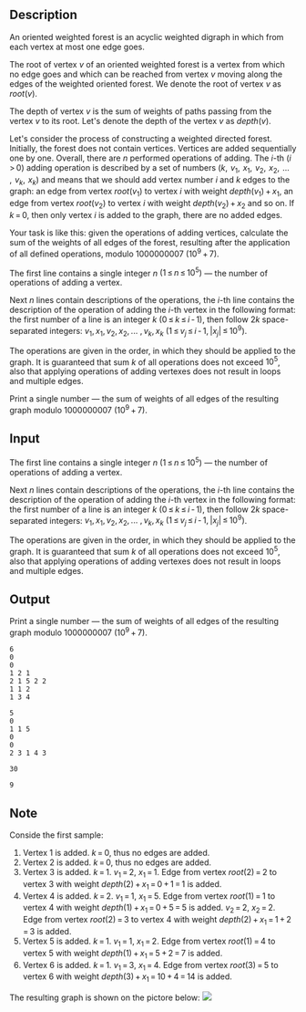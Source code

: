 ## Description

<div><p>An <span class="tex-font-style-it">oriented weighted forest</span> is an acyclic weighted digraph in which from each vertex at most one edge goes.</p><p>The <span class="tex-font-style-it">root</span> of vertex <span class="tex-span"><i>v</i></span> of an oriented weighted forest is a vertex from which no edge goes and which can be reached from vertex <span class="tex-span"><i>v</i></span> moving along the edges of the weighted oriented forest. We denote the root of vertex <span class="tex-span"><i>v</i></span> as <span class="tex-span"><i>root</i>(<i>v</i>)</span>.</p><p>The <span class="tex-font-style-it">depth</span> of vertex <span class="tex-span"><i>v</i></span> is the sum of weights of paths passing from the vertex <span class="tex-span"><i>v</i></span> to its root. Let's denote the depth of the vertex <span class="tex-span"><i>v</i></span> as <span class="tex-span"><i>depth</i>(<i>v</i>)</span>.</p><p>Let's consider the process of constructing a weighted directed forest. Initially, the forest does not contain vertices. Vertices are added sequentially one by one. Overall, there are <span class="tex-span"><i>n</i></span> performed operations of adding. The <span class="tex-span"><i>i</i></span>-th <span class="tex-span">(<i>i</i> &gt; 0)</span> adding operation is described by a set of numbers <span class="tex-span">(<i>k</i>,  <i>v</i><sub class="lower-index">1</sub>,  <i>x</i><sub class="lower-index">1</sub>,  <i>v</i><sub class="lower-index">2</sub>,  <i>x</i><sub class="lower-index">2</sub>,  ... ,  <i>v</i><sub class="lower-index"><i>k</i></sub>,  <i>x</i><sub class="lower-index"><i>k</i></sub>)</span> and means that we should add vertex number <span class="tex-span"><i>i</i></span> and <span class="tex-span"><i>k</i></span> edges to the graph: an edge from vertex <span class="tex-span"><i>root</i>(<i>v</i><sub class="lower-index">1</sub>)</span> to vertex <span class="tex-span"><i>i</i></span> with weight <span class="tex-span"><i>depth</i>(<i>v</i><sub class="lower-index">1</sub>) + <i>x</i><sub class="lower-index">1</sub></span>, an edge from vertex <span class="tex-span"><i>root</i>(<i>v</i><sub class="lower-index">2</sub>)</span> to vertex <span class="tex-span"><i>i</i></span> with weight <span class="tex-span"><i>depth</i>(<i>v</i><sub class="lower-index">2</sub>) + <i>x</i><sub class="lower-index">2</sub></span> and so on. If <span class="tex-span"><i>k</i> = 0</span>, then only vertex <span class="tex-span"><i>i</i></span> is added to the graph, there are no added edges.</p><p>Your task is like this: given the operations of adding vertices, calculate the sum of the weights of all edges of the forest, resulting after the application of all defined operations, modulo <span class="tex-span">1000000007</span> <span class="tex-span">(10<sup class="upper-index">9</sup> + 7)</span>.</p></div><div class="input-specification"><p>The first line contains a single integer <span class="tex-span"><i>n</i></span> <span class="tex-span">(1 ≤ <i>n</i> ≤ 10<sup class="upper-index">5</sup>)</span> — the number of operations of adding a vertex.</p><p>Next <span class="tex-span"><i>n</i></span> lines contain descriptions of the operations, the <span class="tex-span"><i>i</i></span>-th line contains the description of the operation of adding the <span class="tex-span"><i>i</i></span>-th vertex in the following format: the first number of a line is an integer <span class="tex-span"><i>k</i></span> <span class="tex-span">(0 ≤ <i>k</i> ≤ <i>i</i> - 1)</span>, then follow <span class="tex-span">2<i>k</i></span> space-separated integers: <span class="tex-span"><i>v</i><sub class="lower-index">1</sub>, <i>x</i><sub class="lower-index">1</sub>, <i>v</i><sub class="lower-index">2</sub>, <i>x</i><sub class="lower-index">2</sub>, ... , <i>v</i><sub class="lower-index"><i>k</i></sub>, <i>x</i><sub class="lower-index"><i>k</i></sub></span> <span class="tex-span">(1 ≤ <i>v</i><sub class="lower-index"><i>j</i></sub> ≤ <i>i</i> - 1, |<i>x</i><sub class="lower-index"><i>j</i></sub>| ≤ 10<sup class="upper-index">9</sup>)</span>. </p><p>The operations are given in the order, in which they should be applied to the graph. It is guaranteed that sum <span class="tex-span"><i>k</i></span> of all operations does not exceed <span class="tex-span">10<sup class="upper-index">5</sup></span>, also that applying operations of adding vertexes does not result in loops and multiple edges. </p></div><div class="output-specification"><p>Print a single number — the sum of weights of all edges of the resulting graph modulo <span class="tex-span">1000000007</span> <span class="tex-span">(10<sup class="upper-index">9</sup> + 7)</span>.</p></div>

## Input

<p>The first line contains a single integer <span class="tex-span"><i>n</i></span> <span class="tex-span">(1 ≤ <i>n</i> ≤ 10<sup class="upper-index">5</sup>)</span> — the number of operations of adding a vertex.</p><p>Next <span class="tex-span"><i>n</i></span> lines contain descriptions of the operations, the <span class="tex-span"><i>i</i></span>-th line contains the description of the operation of adding the <span class="tex-span"><i>i</i></span>-th vertex in the following format: the first number of a line is an integer <span class="tex-span"><i>k</i></span> <span class="tex-span">(0 ≤ <i>k</i> ≤ <i>i</i> - 1)</span>, then follow <span class="tex-span">2<i>k</i></span> space-separated integers: <span class="tex-span"><i>v</i><sub class="lower-index">1</sub>, <i>x</i><sub class="lower-index">1</sub>, <i>v</i><sub class="lower-index">2</sub>, <i>x</i><sub class="lower-index">2</sub>, ... , <i>v</i><sub class="lower-index"><i>k</i></sub>, <i>x</i><sub class="lower-index"><i>k</i></sub></span> <span class="tex-span">(1 ≤ <i>v</i><sub class="lower-index"><i>j</i></sub> ≤ <i>i</i> - 1, |<i>x</i><sub class="lower-index"><i>j</i></sub>| ≤ 10<sup class="upper-index">9</sup>)</span>. </p><p>The operations are given in the order, in which they should be applied to the graph. It is guaranteed that sum <span class="tex-span"><i>k</i></span> of all operations does not exceed <span class="tex-span">10<sup class="upper-index">5</sup></span>, also that applying operations of adding vertexes does not result in loops and multiple edges. </p>

## Output

<p>Print a single number — the sum of weights of all edges of the resulting graph modulo <span class="tex-span">1000000007</span> <span class="tex-span">(10<sup class="upper-index">9</sup> + 7)</span>.</p>





```input1
6
0
0
1 2 1
2 1 5 2 2
1 1 2
1 3 4

```




```input2
5
0
1 1 5
0
0
2 3 1 4 3

```




```output1
30

```




```output2
9

```



## Note

<p>Conside the first sample:</p><ol><li> Vertex <span class="tex-span">1</span> is added. <span class="tex-span"><i>k</i> = 0</span>, thus no edges are added.</li><li> Vertex <span class="tex-span">2</span> is added. <span class="tex-span"><i>k</i> = 0</span>, thus no edges are added.</li><li> Vertex <span class="tex-span">3</span> is added. <span class="tex-span"><i>k</i> = 1</span>. <span class="tex-span"><i>v</i><sub class="lower-index">1</sub> = 2</span>, <span class="tex-span"><i>x</i><sub class="lower-index">1</sub> = 1</span>. Edge from vertex <span class="tex-span"><i>root</i>(2) = 2</span> to vertex <span class="tex-span">3</span> with weight <span class="tex-span"><i>depth</i>(2) + <i>x</i><sub class="lower-index">1</sub> = 0 + 1 = 1</span> is added. </li><li> Vertex <span class="tex-span">4</span> is added. <span class="tex-span"><i>k</i> = 2</span>. <span class="tex-span"><i>v</i><sub class="lower-index">1</sub> = 1</span>, <span class="tex-span"><i>x</i><sub class="lower-index">1</sub> = 5</span>. Edge from vertex <span class="tex-span"><i>root</i>(1) = 1</span> to vertex <span class="tex-span">4</span> with weight <span class="tex-span"><i>depth</i>(1) + <i>x</i><sub class="lower-index">1</sub> = 0 + 5 = 5</span> is added. <span class="tex-span"><i>v</i><sub class="lower-index">2</sub> = 2</span>, <span class="tex-span"><i>x</i><sub class="lower-index">2</sub> = 2</span>. Edge from vertex <span class="tex-span"><i>root</i>(2) = 3</span> to vertex <span class="tex-span">4</span> with weight <span class="tex-span"><i>depth</i>(2) + <i>x</i><sub class="lower-index">1</sub> = 1 + 2 = 3</span> is added.</li><li> Vertex <span class="tex-span">5</span> is added. <span class="tex-span"><i>k</i> = 1</span>. <span class="tex-span"><i>v</i><sub class="lower-index">1</sub> = 1</span>, <span class="tex-span"><i>x</i><sub class="lower-index">1</sub> = 2</span>. Edge from vertex <span class="tex-span"><i>root</i>(1) = 4</span> to vertex <span class="tex-span">5</span> with weight <span class="tex-span"><i>depth</i>(1) + <i>x</i><sub class="lower-index">1</sub> = 5 + 2 = 7</span> is added.</li><li> Vertex <span class="tex-span">6</span> is added. <span class="tex-span"><i>k</i> = 1</span>. <span class="tex-span"><i>v</i><sub class="lower-index">1</sub> = 3</span>, <span class="tex-span"><i>x</i><sub class="lower-index">1</sub> = 4</span>. Edge from vertex <span class="tex-span"><i>root</i>(3) = 5</span> to vertex <span class="tex-span">6</span> with weight <span class="tex-span"><i>depth</i>(3) + <i>x</i><sub class="lower-index">1</sub> = 10 + 4 = 14</span> is added.</li></ol><p>The resulting graph is shown on the pictore below: <img class="tex-graphics" src="file://p0bIWmgN.png" style="max-width: 100.0%;max-height: 100.0%;"></p>
